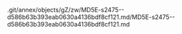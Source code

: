 .git/annex/objects/gZ/zw/MD5E-s2475--d586b63b393eab0630a4136bdf8cf121.md/MD5E-s2475--d586b63b393eab0630a4136bdf8cf121.md